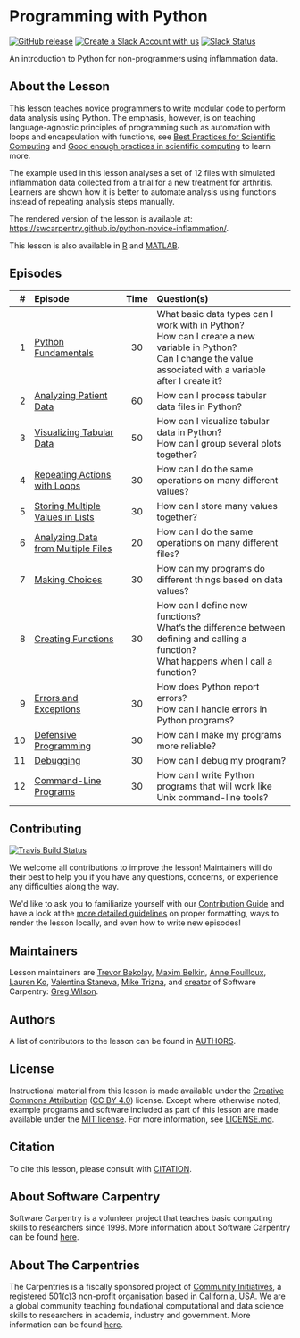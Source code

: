# Programming with Python

[![GitHub release][shields_release]][swc_py_releases]
[![Create a Slack Account with us][create_slack_svg]][slack_heroku_invite]
[![Slack Status][slack_channel_status]][slack_channel_url]

An introduction to Python for non-programmers using inflammation data.

## About the Lesson

This lesson teaches novice programmers to write modular code to perform data analysis
using Python. The emphasis, however, is on teaching language-agnostic principles of
programming such as automation with loops and encapsulation with functions,
see [Best Practices for Scientific Computing][best-practices] and
[Good enough practices in scientific computing][good-practices] to learn more.

The example used in this lesson analyses a set of 12 files with simulated inflammation
data collected from a trial for a new treatment for arthritis. Learners are shown
how it is better to automate analysis using functions instead of repeating analysis
steps manually.

The rendered version of the lesson is available at:
<https://swcarpentry.github.io/python-novice-inflammation/>.

This lesson is also available in [R][R] and [MATLAB][MATLAB].

## Episodes

| # |  Episode | Time | Question(s) |
|--:|:---------|:----:|:------------|
| 1 | [Python Fundamentals][episode01] | 30 | What basic data types can I work with in Python?<br>How can I create a new variable in Python?<br>Can I change the value associated with a variable after I create it? |
| 2 | [Analyzing Patient Data][episode02] | 60 | How can I process tabular data files in Python? |
| 3 | [Visualizing Tabular Data][episode03] | 50 | How can I visualize tabular data in Python?<br>How can I group several plots together? |
| 4 | [Repeating Actions with Loops][episode04] | 30 | How can I do the same operations on many different values? |
| 5 | [Storing Multiple Values in Lists][episode05] | 30 | How can I store many values together? |
| 6 | [Analyzing Data from Multiple Files][episode06] | 20 | How can I do the same operations on many different files? |
| 7 | [Making Choices][episode07] | 30 | How can my programs do different things based on data values? |
| 8 | [Creating Functions][episode08] | 30 | How can I define new functions?<br>What’s the difference between defining and calling a function?<br>What happens when I call a function? |
| 9 | [Errors and Exceptions][episode09] | 30 | How does Python report errors?<br>How can I handle errors in Python programs? |
|10 | [Defensive Programming][episode10] | 30 | How can I make my programs more reliable? |
|11 | [Debugging][episode11] | 30 | How can I debug my program? |
|12 | [Command-Line Programs][episode12] | 30 | How can I write Python programs that will work like Unix command-line tools? |


## Contributing
[![Travis Build Status][travis_svg]][travis_url]

We welcome all contributions to improve the lesson!
Maintainers will do their best to help you if you have any questions, concerns,
or experience any difficulties along the way.

We'd like to ask you to familiarize yourself with our [Contribution Guide](CONTRIBUTING.md)
and have a look at the [more detailed guidelines][lesson-example] on proper formatting,
ways to render the lesson locally, and even how to write new episodes!

## Maintainers

Lesson maintainers are [Trevor Bekolay][trevor_bekolay], [Maxim Belkin][maxim_belkin],
[Anne Fouilloux][anne_fouilloux], [Lauren Ko][lauren_ko], [Valentina Staneva][valentina_staneva],
[Mike Trizna][mike_trizna], and [creator][swc_history] of Software Carpentry:
[Greg Wilson][greg_wilson].

## Authors
A list of contributors to the lesson can be found in [AUTHORS](AUTHORS).

## License
Instructional material from this lesson is made available under the
[Creative Commons Attribution][cc-by-human] ([CC BY 4.0][cc-by-legal]) license. Except where
otherwise noted, example programs and software included as part of this lesson are made available
under the [MIT license][mit-license]. For more information, see [LICENSE.md](LICENSE.md).

## Citation
To cite this lesson, please consult with [CITATION](CITATION).

## About Software Carpentry

Software Carpentry is a volunteer project that teaches basic computing skills to researchers since
1998. More information about Software Carpentry can be found [here][swc-about].

## About The Carpentries

The Carpentries is a fiscally sponsored project of [Community Initiatives][community-initiatives], a
registered 501(c)3 non-profit organisation based in California, USA. We are a global community
teaching foundational computational and data science skills to researchers in academia, industry and
government. More information can be found [here][cp-about].

[lesson-example]: https://carpentries.github.io/lesson-example
[anne_fouilloux]: https://github.com/annefou
[lauren_ko]: https://github.com/ldko
[maxim_belkin]: https://github.com/maxim-belkin
[mike_trizna]: https://github.com/MikeTrizna
[trevor_bekolay]: http://software-carpentry.org/team/#bekolay_trevor
[valentina_staneva]: http://software-carpentry.org/team/#staneva_valentina
[greg_wilson]: https://github.com/gvwilson
[swc_history]: https://software-carpentry.org/scf/history/
[best-practices]: http://journals.plos.org/plosbiology/article?id=10.1371/journal.pbio.1001745
[good-practices]: http://journals.plos.org/ploscompbiol/article?id=10.1371/journal.pcbi.1005510
[R]: https://github.com/swcarpentry/r-novice-inflammation
[MATLAB]: https://github.com/swcarpentry/matlab-novice-inflammation
[shields_release]: https://img.shields.io/github/release/swcarpentry/python-novice-inflammation.svg
[swc_py_releases]: https://github.com/swcarpentry/python-novice-inflammation/releases
[create_slack_svg]: https://img.shields.io/badge/Create_Slack_Account-The_Carpentries-071159.svg
[slack_heroku_invite]: https://swc-slack-invite.herokuapp.com
[slack_channel_status]: https://img.shields.io/badge/Slack_Channel-swc--py--inflammation-E01563.svg
[slack_channel_url]: https://swcarpentry.slack.com/messages/C9Y0L6MF0
[travis_svg]: https://travis-ci.org/swcarpentry/python-novice-inflammation.svg?branch=gh-pages
[travis_url]: https://travis-ci.org/swcarpentry/python-novice-inflammation
[episode01]: https://swcarpentry.github.io/python-novice-inflammation/01-intro/index.html
[episode02]: https://swcarpentry.github.io/python-novice-inflammation/02-numpy/index.html
[episode03]: https://swcarpentry.github.io/python-novice-inflammation/03-matplotlib/index.html
[episode04]: https://swcarpentry.github.io/python-novice-inflammation/04-loop/index.html
[episode05]: https://swcarpentry.github.io/python-novice-inflammation/05-lists/index.html
[episode06]: https://swcarpentry.github.io/python-novice-inflammation/06-files/index.html
[episode07]: https://swcarpentry.github.io/python-novice-inflammation/07-cond/index.html
[episode08]: https://swcarpentry.github.io/python-novice-inflammation/08-func/index.html
[episode09]: https://swcarpentry.github.io/python-novice-inflammation/09-errors/index.html
[episode10]: https://swcarpentry.github.io/python-novice-inflammation/10-defensive/index.html
[episode11]: https://swcarpentry.github.io/python-novice-inflammation/11-debugging/index.html
[episode12]: https://swcarpentry.github.io/python-novice-inflammation/12-cmdline/index.html
[episode13]: https://swcarpentry.github.io/python-novice-inflammation/13-try/index.html
[community-initiatives]: https://communityin.org
[cp-about]: https://carpentries.org/about
[swc-about]: https://software-carpentry.org/about/
[mit-license]: https://opensource.org/licenses/mit-license.html
[cc-by-human]: https://creativecommons.org/licenses/by/4.0/
[cc-by-legal]: https://creativecommons.org/licenses/by/4.0/legalcode
